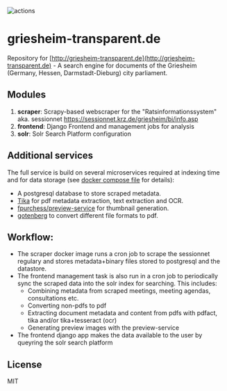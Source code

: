![actions](https://github.com/dnlbauer/griesheim-transparent.de/actions/workflows/build.yml/badge.svg)

# griesheim-transparent.de

Repository for [http://griesheim-transparent.de](http://griesheim-transparent.de) - A search engine for documents of the Griesheim (Germany, Hessen, Darmstadt-Dieburg)
city parliament.

## Modules
1) **scraper**: Scrapy-based webscraper for the "Ratsinformationssystem" aka. sessionnet https://sessionnet.krz.de/griesheim/bi/info.asp
2) **frontend**: Django Frontend and management jobs for analysis
3) **solr**: Solr Search Platform configuration

  
## Additional services
The full service is build on several microservices required at indexing time and for data storage (see [docker compose file](deployment/dev.yaml) for details):
- A postgresql database to store scraped metadata.
- [Tika](https://hub.docker.com/r/apache/tika) for pdf metadata extraction, text extraction and OCR.
- [fpurchess/preview-service](https://hub.docker.com/r/fpurchess/preview-service) for thumbnail generation.
- [gotenberg](https://hub.docker.com/r/gotenberg/gotenberg) to convert different file formats to pdf.

## Workflow:
- The scraper docker image runs a cron job to scrape the sessionnet regulary and stores metadata+binary files stored to postgresql and the datastore.
- The frontend management task is also run in a cron job to periodically sync the scraped data into the solr index for searching. This includes:
  - Combining metadata from scraped meetings, meeting agendas, consultations etc.
  - Converting non-pdfs to pdf
  - Extracting document metadata and content from pdfs with pdfact, tika and/or tika+tesseract (ocr)
  - Generating preview images with the preview-service
- The frontend django app makes the data available to the user by queyring the solr search platform

## License
MIT
 
